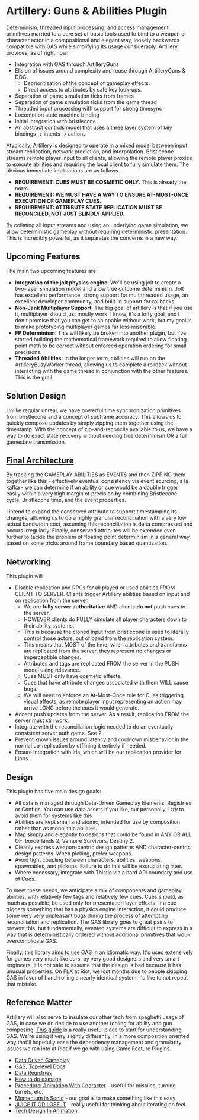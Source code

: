 # Artillery: Guns & Abilities Plugin 
Determinism, threaded input processing, and access management primitives married to a core set of basic tools used to bind to a weapon or character actor in a compositional and elegant way, loosely backwards compatible with GAS while simplifying its usage considerably. Artillery provides, as of right now:

- Integration with GAS through ArtilleryGuns
- Elision of issues around complexity and reuse through ArtilleryGuns & DDG
    - Deprioritization of the concept of gameplay effects.
    - Direct access to attributes by safe key look-ups.
- Separation of game simulation ticks from frames
- Separation of game simulation ticks from the game thread
- Threaded input processing with support for strong timesync
- Locomotion state machine binding
- Initial integration with bristlecone
- An abstract controls model that uses a three layer system of key bindings -> intents -> actions
  
Atypically, Artillery is designed to operate in a mixed model between input stream replication, network prediction, and interpolation. Bristlecone streams remote player input to all clients, allowing the remote player proxies to execute abilities and requiring the local client to fully simulate them. The obvious immediate implications are as follows...
- **REQUIREMENT: CUES MUST BE COSMETIC ONLY.** This is already the norm.
- **REQUIREMENT: WE MUST HAVE A WAY TO ENSURE AT-MOST-ONCE EXECUTION OF GAMEPLAY CUES.**
- **REQUIREMENT: ATTRIBUTE STATE REPLICATION MUST BE RECONCILED, NOT JUST BLINDLY APPLIED.**
   
By collating all input streams and using an underlying game simulation, we allow deterministic gameplay without requiring deterministic presentation. This is incredibly powerful, as it separates the concerns in a new way. 

## Upcoming Features
The main two upcoming features are:  
- **Integration of the jolt physics engine**: We'll be using jolt to create a two-layer simulation model and allow true outcome determinism. Jolt has excellent performance, strong support for multithreaded usage, an excellent developer community, and built-in support for rollbacks.
- **Non-Jank Multiplayer Support**: The big goal of artillery is that if you use it, multiplayer should just mostly work. I know, it's a lofty goal, and I don't promise that you can get to shippable without work, but my goal is to make prototyping multiplayer games far less miserable.
- **FP Determinism**: This will likely be broken into another plugin, but I've started building the mathematical framework required to allow floating point math to be correct without enforced operation ordering for small precisions.
- **Threaded Abilities**: In the longer term, abilities will run on the ArtilleryBusyWorker thread, allowing us to complete a rollback without interacting with the game thread in conjunction with the other features. This is the grail.

## Solution Design
Unlike regular unreal, we have powerful time synchronization primitives from bristlecone and a concept of subframe accuracy. This allows us to quickly compose updates by simply zipping them together using the timestamp. With the concept of zip-and-reconcile available to us, we have a way to do exact state recovery without needing true determinism OR a full gamestate transmission.

## **[Final Architecture](https://miro.com/app/board/uXjVK9qqzUc=/)**  
By tracking the GAMEPLAY ABILITIES as EVENTS and then ZIPPING them together like this - effectively eventual consistency via event sourcing, a la kafka - we can determine if an ability or cue would be a double trigger easily within a very high margin of precision by combining Bristlecone cycle, Bristlecone time, and the event properties.

I intend to expand the conserved attribute to support timestamping its changes, allowing us to do a highly granular reconciliation with a very low actual bandwidth cost, assuming this reconciliation is delta compressed and occurs irregularly. Finally, conserved attributes will be extended even further to tackle the problem of floating point determinism in a general way, based on some tricks around frame boundary based quantization.

## Networking  
This plugin will:   
- Disable replication and RPCs for all played or used abilities FROM CLIENT TO SERVER. Clients trigger Artillery abilities based on input and on replication from the server.
  - We are **fully server authoritative** AND clients **do not** push cues to the server.
  - HOWEVER clients do FULLY simulate all player characters down to their ability systems.
  - This is because the cloned input from bristlecone is used to literally control those actors, out of band from the replication system.
  - This means that MOST of the time, when attributes and transforms are replicated from the server, they represent no changes or imperceptible changes.
  - Attributes and tags are replicated FROM the server in the PUSH model using relevance.
  - Cues MUST only have cosmetic effects.
  - Cues that have attribute changes associated with them WILL cause bugs.
  - We will need to enforce an At-Most-Once rule for Cues triggering visual effects, as remote player input representing an action may arrive LONG before the cues it would generate.
- Accept push updates from the server. As a result, replication FROM the server must still work.   
- Integrate with the reconciliation logic needed to do an eventually consistent server auth game. See 2.   
- Prevent known issues around latency and cooldown misbehavior in the normal up-replication by offlining it entirely if needed.   
- Ensure integration with Iris, which will be our replication provider for Lions.   
   
## Design   
This plugin has five main design goals:  
- All data is managed through Data-Driven Gameplay Elements, Registries or Configs. You can use data assets if you like, but personally, I try to avoid them for systems like this
- Abilities are kept small and atomic, intended for use by composition rather than as monolithic abilities.  
- Map simply and elegantly to designs that could be found in ANY OR ALL OF: borderlands 2, Vampire Survivors, Destiny 2.  
- Cleanly express weapon-centric design patterns AND character-centric design patterns. When picking, prefer weapons.  
- Avoid tight coupling between characters, abilities, weapons, spawnables, and pickups. Failure to do this will be excruciating later.
- Where necessary, integrate with Thistle via a hard API boundary and use of Cues.   
  
To meet these needs, we anticipate a mix of components and gameplay abilities, with relatively few tags and relatively few cues. Cues should, as much as possible, be used only for presentation layer effects. If a cue triggers something that has a physics engine interaction, it could produce some very very unpleasant bugs during the process of attempting reconciliation and replication. The GAS library goes to great pains to prevent this, but fundamentally, evented systems are difficult to express in a way that is deterministically ordered without additional primitives that would overcomplicate GAS.  
  
Finally, this library aims to use GAS in an idiomatic way. It's used extensively for games very much like ours, by very good designers and very smart engineers. It is not safe to assume that the design is bad because it has unusual properties. On FLX at Riot, we lost months due to people skipping GAS in favor of hand-rolling a nearly identical system. I'd like to not repeat that mistake.

## Reference Matter
Artillery will also serve to insulate our other tech from spaghetti usage of GAS, in case we do decide to use another tooling for ability and gun composing. [This guide](https://github.com/tranek/GASDocumentation) is a really useful place to start for understanding GAS. We're using it very slightly differently, in a more composition oriented way that'll hopefully ease the dependency management and granularity issues we ran into at Riot if we go with using Game Feature Plugins.
- [Data Driven Gameplay](https://dev.epicgames.com/documentation/en-us/unreal-engine/data-driven-gameplay-elements-in-unreal-engine?application_version=5.4)
- [GAS, Top-level Docs](https://docs.unrealengine.com/4.27/en-US/InteractiveExperiences/GameplayAbilitySystem/)
- [Data Registries](https://dev.epicgames.com/documentation/en-us/unreal-engine/data-registries-in-unreal-engine)
- [How to do damage](https://github.com/tranek/GASDocumentation?tab=readme-ov-file#433-meta-attributes) 
- [Procedural Animation With Character](https://www.youtube.com/watch?v=KPoeNZZ6H4s) - useful for missiles, turning turrets, etc.
- [Momentum in Sonic](https://www.youtube.com/watch?v=w1CEN5gVs5Q) - our goal is to make something like this easy.
- [JUICE IT OR LOSE IT](https://www.youtube.com/watch?v=Fy0aCDmgnxg) - really useful for thinking about iterating on feel.
- [Tech Design In Animation](https://www.youtube.com/watch?v=ueEmiDM94IE)
